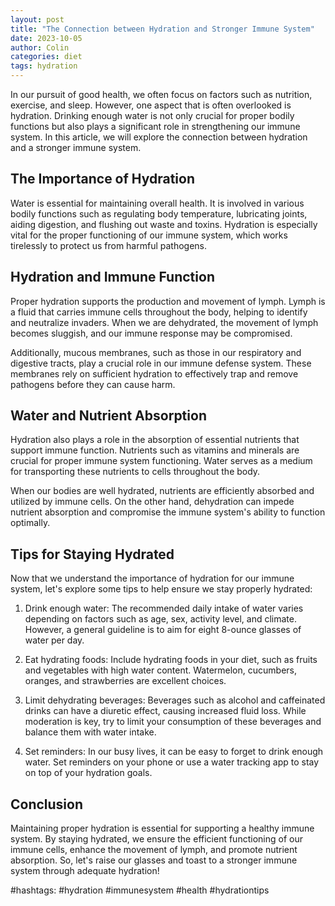 ```yaml
---
layout: post
title: "The Connection between Hydration and Stronger Immune System"
date: 2023-10-05
author: Colin
categories: diet
tags: hydration
---
```


In our pursuit of good health, we often focus on factors such as nutrition, exercise, and sleep. However, one aspect that is often overlooked is hydration. Drinking enough water is not only crucial for proper bodily functions but also plays a significant role in strengthening our immune system. In this article, we will explore the connection between hydration and a stronger immune system.

## The Importance of Hydration

Water is essential for maintaining overall health. It is involved in various bodily functions such as regulating body temperature, lubricating joints, aiding digestion, and flushing out waste and toxins. Hydration is especially vital for the proper functioning of our immune system, which works tirelessly to protect us from harmful pathogens.

## Hydration and Immune Function

Proper hydration supports the production and movement of lymph. Lymph is a fluid that carries immune cells throughout the body, helping to identify and neutralize invaders. When we are dehydrated, the movement of lymph becomes sluggish, and our immune response may be compromised.

Additionally, mucous membranes, such as those in our respiratory and digestive tracts, play a crucial role in our immune defense system. These membranes rely on sufficient hydration to effectively trap and remove pathogens before they can cause harm.

## Water and Nutrient Absorption

Hydration also plays a role in the absorption of essential nutrients that support immune function. Nutrients such as vitamins and minerals are crucial for proper immune system functioning. Water serves as a medium for transporting these nutrients to cells throughout the body.

When our bodies are well hydrated, nutrients are efficiently absorbed and utilized by immune cells. On the other hand, dehydration can impede nutrient absorption and compromise the immune system's ability to function optimally.

## Tips for Staying Hydrated

Now that we understand the importance of hydration for our immune system, let's explore some tips to help ensure we stay properly hydrated:

1. Drink enough water: The recommended daily intake of water varies depending on factors such as age, sex, activity level, and climate. However, a general guideline is to aim for eight 8-ounce glasses of water per day.

2. Eat hydrating foods: Include hydrating foods in your diet, such as fruits and vegetables with high water content. Watermelon, cucumbers, oranges, and strawberries are excellent choices.

3. Limit dehydrating beverages: Beverages such as alcohol and caffeinated drinks can have a diuretic effect, causing increased fluid loss. While moderation is key, try to limit your consumption of these beverages and balance them with water intake.

4. Set reminders: In our busy lives, it can be easy to forget to drink enough water. Set reminders on your phone or use a water tracking app to stay on top of your hydration goals.

## Conclusion

Maintaining proper hydration is essential for supporting a healthy immune system. By staying hydrated, we ensure the efficient functioning of our immune cells, enhance the movement of lymph, and promote nutrient absorption. So, let's raise our glasses and toast to a stronger immune system through adequate hydration!

#hashtags: #hydration #immunesystem #health #hydrationtips